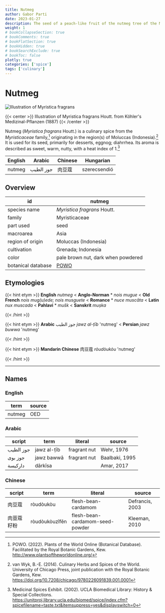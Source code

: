 ```yaml
---
title: Nutmeg
author: Gabor Parti
date: 2023-01-27
description: The seed of a peach-like fruit of the nutmeg tree of the Moluccas, Indonesia, related to mace..
weight: 1
# bookCollapseSection: true
# bookComments: true
# bookFlatSection: true
# bookHidden: true
# bookSearchExclude: true
# bookToc: false
plotly: true
categories: ['spice']
tags: ['culinary']
---
```


# Nutmeg

![Illustration of Myristica fragrans](/spice/images/kohler/nutmeg.png)

{{< center >}}
Illustration of Myristica fragrans Houtt. from Köhler's Medizinal-Pflanzen (1887)
{{< /center >}}

Nutmeg (*Myristica fragrans* Houtt.) is a culinary spice from the *Myristicaceae* family,[^powo] originating in the region(s) of Moluccas (Indonesia).[^van_wyk_culinary_2014] It is used for its seed, primarily for desserts, eggnog; diahrrhea. Its aroma is described as sweet, warm, nutty, with a heat index of 1.[^ucla_medicinal_2002]

|English|  Arabic |Chinese|  Hungarian |
|-------|---------|-------|------------|
| nutmeg|جوز الطيب|  肉豆蔻  |szerecsendió|

## Overview

|        id        |                       nutmeg                      |
|------------------|---------------------------------------------------|
|   species name   |            *Myristica fragrans* Houtt.            |
|      family      |                   Myristicaceae                   |
|     part used    |                        seed                       |
|     macroarea    |                        Asia                       |
| region of origin |                Moluccas (Indonesia)               |
|    cultivation   |                 Grenada; Indonesia                |
|       color      |         pale brown nut, dark when powdered        |
|botanical database|[POWO](https://powo.science.kew.org/taxon/586076-1)|

## Etymologies

{{< hint etym >}}
**English** *nutmeg* < **Anglo-Norman** * *nois mugue* < **Old French** *nois mug(u)ede; nois musguete* < **Romance** * *nuce muscāta* < **Latin** *nux muscada* < **Pahlavi** * *mušk* < **Sanskrit** *muṣka*



{{< /hint >}}

{{< hint etym >}}
**Arabic** جوز الطيب *jawz al-ṭīb* 'nutmeg' < **Persian** *jawz buwwa* 'nutmeg'



{{< /hint >}}

{{< hint etym >}}
**Mandarin Chinese** 肉豆蔻 *ròudòukòu* 'nutmeg'



{{< /hint >}}

***

## Names

### English

| term |source|
|------|------|
|nutmeg|  OED |

### Arabic

|  script |    term   |   literal  |    source    |
|---------|-----------|------------|--------------|
|جوز الطيب|jawz al-ṭīb|fragrant nut|  Wehr, 1976  |
| جوز بوى | jawz bawwā|fragrant nut|Baalbaki, 1995|
| داركيسة |  dārkīsa  |            |  Amar, 2017  |

### Chinese

|script|     term     |            literal            |     source    |
|------|--------------|-------------------------------|---------------|
|  肉豆蔻 |   ròudòukòu  |      flesh-bean-cardamom      |Defrancis, 2003|
| 肉荳蔻籽粉|ròudòukòuzǐfěn|flesh-bean-cardamom-seed-powder| Kleeman, 2010 |

[^powo]: POWO. (2022). Plants of the World Online (Botanical Database). Facilitated by the Royal Botanic Gardens, Kew. http://www.plantsoftheworldonline.org/
[^van_wyk_culinary_2014]: van Wyk, B.-E. (2014). Culinary Herbs and Spices of the World. University of Chicago Press, joint publication with the Royal Botanic Gardens, Kew. https://doi.org/10.7208/chicago/9780226091839.001.0001
[^ucla_medicinal_2002]: Medicinal Spices Exhibit. (2002). UCLA Biomedical Library: History & Special Collections. https://unitproj.library.ucla.edu/biomed/spice/index.cfm?spicefilename=taste.txt&itemsuppress=yes&displayswitch=0


